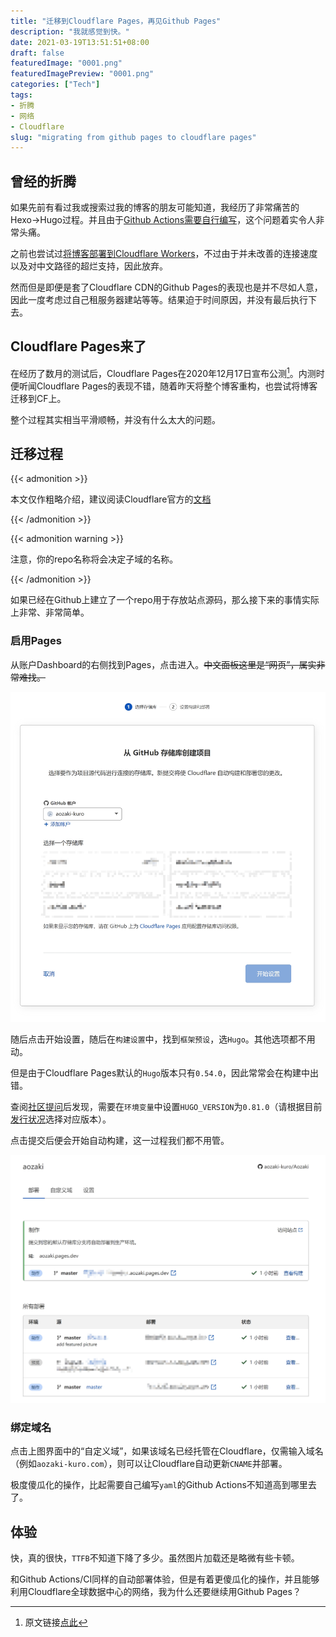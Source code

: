 ```yaml
---
title: "迁移到Cloudflare Pages，再见Github Pages"
description: "我就感觉到快。"
date: 2021-03-19T13:51:51+08:00
draft: false
featuredImage: "0001.png"
featuredImagePreview: "0001.png"
categories: ["Tech"]
tags:
- 折腾
- 网络
- Cloudflare
slug: "migrating from github pages to cloudflare pages"
---
```


## 曾经的折腾

如果先前有看过我或搜索过我的博客的朋友可能知道，我经历了非常痛苦的Hexo→Hugo过程。并且由于[Github Actions需要自行编写](/2020/08/deploying-hugo-with-github-actions/)，这个问题着实令人非常头痛。

之前也尝试过[将博客部署到Cloudflare Workers](/2020/08/migrating-blog-to-cloudflare-workers/)，不过由于并未改善的连接速度以及对中文路径的超烂支持，因此放弃。

然而但是即便是套了Cloudflare CDN的Github Pages的表现也是并不尽如人意，因此一度考虑过自己租服务器建站等等。结果迫于时间原因，并没有最后执行下去。

## Cloudflare Pages来了

在经历了数月的测试后，Cloudflare Pages在2020年12月17日宣布公测[^1]。内测时便听闻Cloudflare Pages的表现不错，随着昨天将整个博客重构，也尝试将博客迁移到CF上。

整个过程其实相当平滑顺畅，并没有什么太大的问题。

## 迁移过程

{{< admonition >}}

本文仅作粗略介绍，建议阅读Cloudflare官方的[文档](https://developers.cloudflare.com/pages/how-to/deploy-a-hugo-site)

{{< /admonition >}}

{{< admonition warning >}}

注意，你的repo名称将会决定子域的名称。

{{< /admonition >}}

如果已经在Github上建立了一个repo用于存放站点源码，那么接下来的事情实际上非常、非常简单。

### 启用Pages

从账户Dashboard的右侧找到Pages，点击进入。~~中文面板这里是“网页”，属实非常难找。~~

![选择repo](0002.jpg "在这一界面选择对应的repo")

随后点击开始设置，随后在`构建设置`中，找到`框架预设`，选`Hugo`。其他选项都不用动。

但是由于Cloudflare Pages默认的`Hugo`版本只有`0.54.0`，因此常常会在构建中出错。

查阅[社区提问](https://community.cloudflare.com/t/cloudflare-pages-hugo-version-outdated/247215)后发现，需要在`环境变量`中设置`HUGO_VERSION`为`0.81.0`（请根据目前[发行状况](https://github.com/gohugoio/hugo/releases)选择对应版本）。

点击提交后便会开始自动构建，这一过程我们都不用管。

![完成](0003.jpg "提交完成后便已经可以通过子域访问")

### 绑定域名

点击上图界面中的“自定义域”，如果该域名已经托管在Cloudflare，仅需输入域名（例如`aozaki-kuro.com`），则可以让Cloudflare自动更新`CNAME`并部署。

极度傻瓜化的操作，比起需要自己编写`yaml`的Github Actions不知道高到哪里去了。

## 体验

快，真的很快，`TTFB`不知道下降了多少。虽然图片加载还是略微有些卡顿。

和Github Actions/CI同样的自动部署体验，但是有着更傻瓜化的操作，并且能够利用Cloudflare全球数据中心的网络，我为什么还要继续用Github Pages？

[^1]: 原文链接[点此](https://blog.cloudflare.com/cloudflare-pages/)

